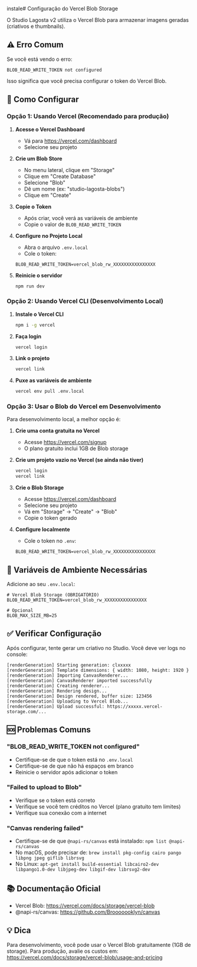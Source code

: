 instale# Configuração do Vercel Blob Storage

O Studio Lagosta v2 utiliza o Vercel Blob para armazenar imagens geradas (criativos e thumbnails).

## ⚠️ Erro Comum

Se você está vendo o erro:
```
BLOB_READ_WRITE_TOKEN not configured
```

Isso significa que você precisa configurar o token do Vercel Blob.

## 🔧 Como Configurar

### Opção 1: Usando Vercel (Recomendado para produção)

1. **Acesse o Vercel Dashboard**
   - Vá para https://vercel.com/dashboard
   - Selecione seu projeto

2. **Crie um Blob Store**
   - No menu lateral, clique em "Storage"
   - Clique em "Create Database"
   - Selecione "Blob"
   - Dê um nome (ex: "studio-lagosta-blobs")
   - Clique em "Create"

3. **Copie o Token**
   - Após criar, você verá as variáveis de ambiente
   - Copie o valor de `BLOB_READ_WRITE_TOKEN`

4. **Configure no Projeto Local**
   - Abra o arquivo `.env.local`
   - Cole o token:
   ```env
   BLOB_READ_WRITE_TOKEN=vercel_blob_rw_XXXXXXXXXXXXXXXX
   ```

5. **Reinicie o servidor**
   ```bash
   npm run dev
   ```

### Opção 2: Usando Vercel CLI (Desenvolvimento Local)

1. **Instale o Vercel CLI**
   ```bash
   npm i -g vercel
   ```

2. **Faça login**
   ```bash
   vercel login
   ```

3. **Link o projeto**
   ```bash
   vercel link
   ```

4. **Puxe as variáveis de ambiente**
   ```bash
   vercel env pull .env.local
   ```

### Opção 3: Usar o Blob do Vercel em Desenvolvimento

Para desenvolvimento local, a melhor opção é:

1. **Crie uma conta gratuita no Vercel**
   - Acesse https://vercel.com/signup
   - O plano gratuito inclui 1GB de Blob storage

2. **Crie um projeto vazio no Vercel (se ainda não tiver)**
   ```bash
   vercel login
   vercel link
   ```

3. **Crie o Blob Storage**
   - Acesse https://vercel.com/dashboard
   - Selecione seu projeto
   - Vá em "Storage" → "Create" → "Blob"
   - Copie o token gerado

4. **Configure localmente**
   - Cole o token no `.env`:
   ```env
   BLOB_READ_WRITE_TOKEN=vercel_blob_rw_XXXXXXXXXXXXXXXX
   ```

## 📝 Variáveis de Ambiente Necessárias

Adicione ao seu `.env.local`:

```env
# Vercel Blob Storage (OBRIGATÓRIO)
BLOB_READ_WRITE_TOKEN=vercel_blob_rw_XXXXXXXXXXXXXXXX

# Opcional
BLOB_MAX_SIZE_MB=25
```

## ✅ Verificar Configuração

Após configurar, tente gerar um criativo no Studio. Você deve ver logs no console:

```
[renderGeneration] Starting generation: clxxxxx
[renderGeneration] Template dimensions: { width: 1080, height: 1920 }
[renderGeneration] Importing CanvasRenderer...
[renderGeneration] CanvasRenderer imported successfully
[renderGeneration] Creating renderer...
[renderGeneration] Rendering design...
[renderGeneration] Design rendered, buffer size: 123456
[renderGeneration] Uploading to Vercel Blob...
[renderGeneration] Upload successful: https://xxxxx.vercel-storage.com/...
```

## 🆘 Problemas Comuns

### "BLOB_READ_WRITE_TOKEN not configured"
- Certifique-se de que o token está no `.env.local`
- Certifique-se de que não há espaços em branco
- Reinicie o servidor após adicionar o token

### "Failed to upload to Blob"
- Verifique se o token está correto
- Verifique se você tem créditos no Vercel (plano gratuito tem limites)
- Verifique sua conexão com a internet

### "Canvas rendering failed"
- Certifique-se de que `@napi-rs/canvas` está instalado: `npm list @napi-rs/canvas`
- No macOS, pode precisar de: `brew install pkg-config cairo pango libpng jpeg giflib librsvg`
- No Linux: `apt-get install build-essential libcairo2-dev libpango1.0-dev libjpeg-dev libgif-dev librsvg2-dev`

## 📚 Documentação Oficial

- Vercel Blob: https://vercel.com/docs/storage/vercel-blob
- @napi-rs/canvas: https://github.com/Brooooooklyn/canvas

## 💡 Dica

Para desenvolvimento, você pode usar o Vercel Blob gratuitamente (1GB de storage). Para produção, avalie os custos em: https://vercel.com/docs/storage/vercel-blob/usage-and-pricing

